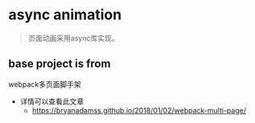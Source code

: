 # async animation
> 页面动画采用async库实现。


## base project is from
  webpack多页面脚手架
- 详情可以查看此文章
  - https://bryanadamss.github.io/2018/01/02/webpack-multi-page/
